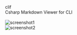 clif <br>
Csharp Markdown Viewer for CLI <br><br>
![screenshot1](https://github.com/fault3r/clif/blob/main/screenshot1.png?raw=true) <br>
![screenshot2](https://github.com/fault3r/clif/blob/main/screenshot2.png?raw=true) 